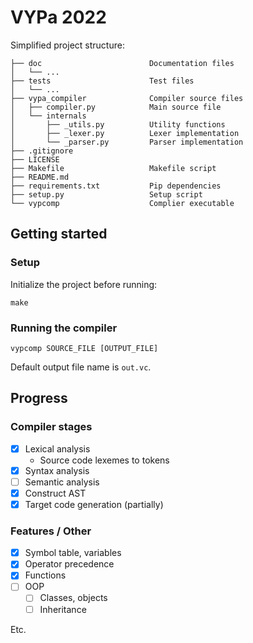 # VYPa 2022

Simplified project structure:

```text
├── doc                        Documentation files
│   └── ...
├── tests                      Test files
│   └── ...
├── vypa_compiler              Compiler source files
│   ├── compiler.py            Main source file
│   └── internals
│       ├── _utils.py          Utility functions
│       ├── _lexer.py          Lexer implementation
│       └── _parser.py         Parser implementation
├── .gitignore
├── LICENSE
├── Makefile                   Makefile script
├── README.md
├── requirements.txt           Pip dependencies
├── setup.py                   Setup script 
└── vypcomp                    Complier executable
```

## Getting started

### Setup

Initialize the project before running:

`make`

### Running the compiler

`vypcomp SOURCE_FILE [OUTPUT_FILE]`

Default output file name is `out.vc`.

## Progress

### Compiler stages

- [x] Lexical analysis
  - Source code lexemes to tokens
- [x] Syntax analysis
- [ ] Semantic analysis
- [x] Construct AST
- [x] Target code generation (partially)

### Features / Other

- [x] Symbol table, variables
- [x] Operator precedence
- [x] Functions
- [ ] OOP
  - [ ] Classes, objects
  - [ ] Inheritance

Etc.
